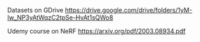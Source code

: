 Datasets on GDrive
    https://drive.google.com/drive/folders/1yM-Iw_NP3yAtWqzC2tpSe-HvAt1sQWo8

Udemy course on NeRF
    https://arxiv.org/pdf/2003.08934.pdf

